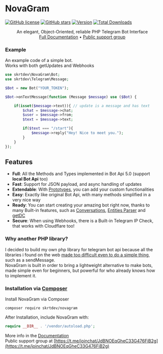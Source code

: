 # NovaGram
[![GitHub license](https://img.shields.io/github/license/skrtdev/NovaGram)](https://github.com/skrtdev/NovaGram/blob/master/LICENSE) [![GitHub stars](https://img.shields.io/github/stars/skrtdev/NovaGram)](https://github.com/skrtdev/NovaGram/stargazers) [![Version](https://poser.pugx.org/skrtdev/novagram/version)](https://github.com/skrtdev/NovaGram/releases)  [![Total Downloads](https://poser.pugx.org/skrtdev/novagram/downloads)](https://packagist.org/packages/skrtdev/novagram)


<p align="center">
An elegant, Object-Oriented, reliable PHP Telegram Bot Interface<br>
<a href="https://docs.novagram.ga">Full Documentation</a> •
<a href="https://t.me/joinchat/JdBNOEqGheC33G476FiB2g">Public support group</a>
</p>

### Example
An example code of a simple bot.  
Works with both getUpdates and Webhooks
```php
use skrtdev\NovaGram\Bot;
use skrtdev\Telegram\Message;

$Bot = new Bot("YOUR_TOKEN");

$Bot->onTextMessage(function (Message $message) use ($Bot) {

    if(isset($message->text)){ // update is a message and has text
        $chat = $message->chat;
        $user = $message->from;
        $text = $message->text;

        if($text === "/start"){
            $message->reply("Hey! Nice to meet you.");
        }
    }
});
```

## Features

- **Full**: All the Methods and Types implemented in Bot Api 5.0 (support **local Bot Api** too)  
- **Fast**: Support for JSON payload, and async handling of updates  
- **Extendable**: With [Prototypes](https://docs.novagram.ga/prototypes.html), you can add your custom functionalities  
- **Easy**: Exactly like original Bot Api, with many methods simplified in a very nice way  
- **Ready**: You can start creating your amazing bot right now, thanks to many Built-in features, such as [Conversations](https://docs.novagram.ga/database.html), [Entities Parser](https://docs.novagram.ga/objects.html) and [getDC](https://docs.novagram.ga/docs.html#getUsernameDC)  
- **Secure**: When using Webhooks, there is a Built-in Telegram IP Check, that works with Cloudflare too!  

### Why another PHP library?

I decided to build my own php library for telegram bot api because all the libraries i found on the web [made too difficult even to do a simple thing](docs/compare.md), such as a sendMessage.  
NovaGram is built in order to bring a lightweight alternative to make bots, made simple even for beginners, but powerful for who already knows how to implement it.


### Installation via [Composer](https://getcomposer.org)

Install NovaGram via Composer  
```
composer require skrtdev/novagram
```

After Installation, include NovaGram with:
```php
require __DIR__ . '/vendor/autoload.php';
```

More info in the [Documentation](https://docs.novagram.ga)  
Public support group at [https://t.me/joinchat/JdBNOEqGheC33G476FiB2g](https://t.me/joinchat/JdBNOEqGheC33G476FiB2g)
